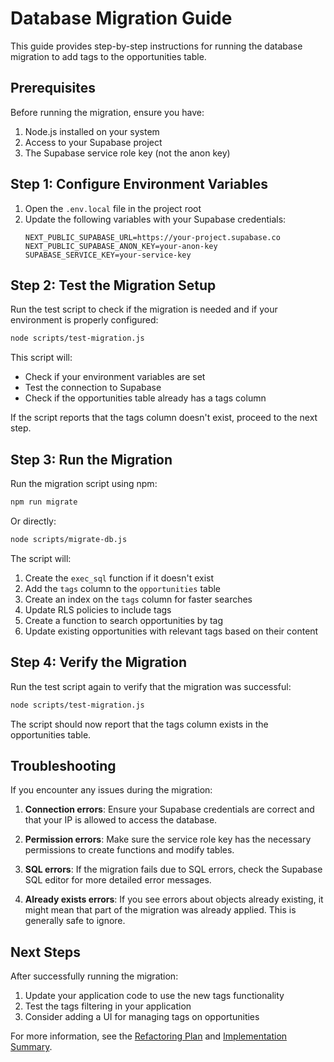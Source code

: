 # Database Migration Guide

This guide provides step-by-step instructions for running the database migration to add tags to the opportunities table.

## Prerequisites

Before running the migration, ensure you have:

1. Node.js installed on your system
2. Access to your Supabase project
3. The Supabase service role key (not the anon key)

## Step 1: Configure Environment Variables

1. Open the `.env.local` file in the project root
2. Update the following variables with your Supabase credentials:
   ```
   NEXT_PUBLIC_SUPABASE_URL=https://your-project.supabase.co
   NEXT_PUBLIC_SUPABASE_ANON_KEY=your-anon-key
   SUPABASE_SERVICE_KEY=your-service-key
   ```

## Step 2: Test the Migration Setup

Run the test script to check if the migration is needed and if your environment is properly configured:

```bash
node scripts/test-migration.js
```

This script will:
- Check if your environment variables are set
- Test the connection to Supabase
- Check if the opportunities table already has a tags column

If the script reports that the tags column doesn't exist, proceed to the next step.

## Step 3: Run the Migration

Run the migration script using npm:

```bash
npm run migrate
```

Or directly:

```bash
node scripts/migrate-db.js
```

The script will:
1. Create the `exec_sql` function if it doesn't exist
2. Add the `tags` column to the `opportunities` table
3. Create an index on the `tags` column for faster searches
4. Update RLS policies to include tags
5. Create a function to search opportunities by tag
6. Update existing opportunities with relevant tags based on their content

## Step 4: Verify the Migration

Run the test script again to verify that the migration was successful:

```bash
node scripts/test-migration.js
```

The script should now report that the tags column exists in the opportunities table.

## Troubleshooting

If you encounter any issues during the migration:

1. **Connection errors**: Ensure your Supabase credentials are correct and that your IP is allowed to access the database.

2. **Permission errors**: Make sure the service role key has the necessary permissions to create functions and modify tables.

3. **SQL errors**: If the migration fails due to SQL errors, check the Supabase SQL editor for more detailed error messages.

4. **Already exists errors**: If you see errors about objects already existing, it might mean that part of the migration was already applied. This is generally safe to ignore.

## Next Steps

After successfully running the migration:

1. Update your application code to use the new tags functionality
2. Test the tags filtering in your application
3. Consider adding a UI for managing tags on opportunities

For more information, see the [Refactoring Plan](./refactoring-plan.md) and [Implementation Summary](./implementation-summary.md). 